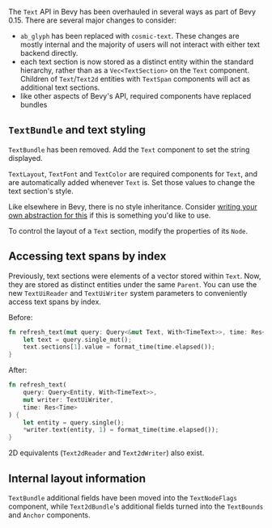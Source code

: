 The `Text` API in Bevy has been overhauled in several ways as part of Bevy 0.15.
There are several major changes to consider:

- `ab_glyph` has been replaced with `cosmic-text`. These changes are mostly internal and the majority of users will not interact with either text backend directly.
- each text section is now stored as a distinct entity within the standard hierarchy, rather than as a `Vec<TextSection>` on the `Text` component. Children of `Text`/`Text2d` entities with `TextSpan` components will act as additional text sections.
- like other aspects of Bevy's API, required components have replaced bundles

## `TextBundle` and text styling

`TextBundle` has been removed.
Add the `Text` component to set the string displayed.

`TextLayout`, `TextFont` and `TextColor` are required components for `Text`,
and are automatically added whenever `Text` is.
Set those values to change the text section's style.

Like elsewhere in Bevy, there is no style inheritance. Consider [writing your own abstraction for this](https://github.com/viridia/thorium_ui/blob/main/crates/thorium_ui_controls/src/text_styles.rs) if this is something you'd like to use.

To control the layout of a `Text` section, modify the properties of its `Node`.

## Accessing text spans by index

Previously, text sections were elements of a vector stored within `Text`.
Now, they are stored as distinct entities under the same `Parent`.
You can use the new `TextUiReader` and `TextUiWriter` system parameters to conveniently access text spans by index.

Before:

```rust
fn refresh_text(mut query: Query<&mut Text, With<TimeText>>, time: Res<Time>) {
    let text = query.single_mut();
    text.sections[1].value = format_time(time.elapsed());
}
```

After:

```rust
fn refresh_text(
    query: Query<Entity, With<TimeText>>,
    mut writer: TextUiWriter,
    time: Res<Time>
) {
    let entity = query.single();
    *writer.text(entity, 1) = format_time(time.elapsed());
}
```

2D equivalents (`Text2dReader` and `Text2dWriter`) also exist.

## Internal layout information

`TextBundle` additional fields have been moved into the `TextNodeFlags` component,
while `Text2dBundle`'s additional fields turned into the `TextBounds` and `Anchor` components.
